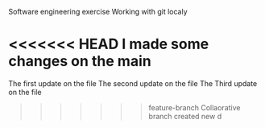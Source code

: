 Software engineering exercise
Working with git localy

<<<<<<< HEAD
I made some changes on the main
=======
The first update on the file
The second update on the file
The Third update on the file
>>>>>>> feature-branch
Collaorative branch created
>>>>>>> new
>>>>>>> d
